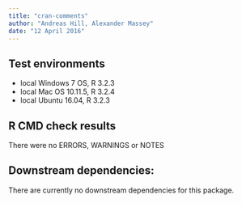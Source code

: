 ```yaml
---
title: "cran-comments"
author: "Andreas Hill, Alexander Massey"
date: "12 April 2016"
---
```



## Test environments
* local Windows 7 OS, R 3.2.3 
* local Mac OS 10.11.5, R 3.2.4
* local Ubuntu 16.04, R 3.2.3 

## R CMD check results
There were no ERRORS, WARNINGS or NOTES


## Downstream dependencies:
There are currently no downstream dependencies for this package.





































